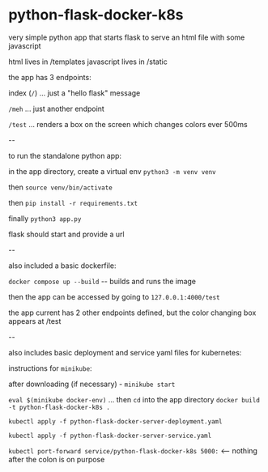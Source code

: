 # python-flask-docker-k8s

very simple python app that starts flask to serve an html file with some javascript

html lives in /templates
javascript lives in /static

the app has 3 endpoints:

index (`/`) ... just a "hello flask" message

`/meh` ... just another endpoint

`/test` ... renders a box on the screen which changes colors ever 500ms

--

to run the standalone python app:

in the app directory, create a virtual env `python3 -m venv venv`

then `source venv/bin/activate`

then `pip install -r requirements.txt`

finally `python3 app.py`

flask should start and provide a url

--

also included a basic dockerfile:

`docker compose up --build` -- builds and runs the image

then the app can be accessed by going to `127.0.0.1:4000/test`

the app current has 2 other endpoints defined, but the color changing box appears at /test

--

also includes basic deployment and service yaml files for kubernetes:

instructions for `minikube`:

after downloading (if necessary) - `minikube start`

`eval $(minikube docker-env)` ... then `cd` into the app directory
`docker build -t python-flask-docker-k8s .`

`kubectl apply -f python-flask-docker-server-deployment.yaml`

`kubectl apply -f python-flask-docker-server-service.yaml`

`kubectl port-forward service/python-flask-docker-k8s 5000:` <-- nothing after the colon is on purpose

